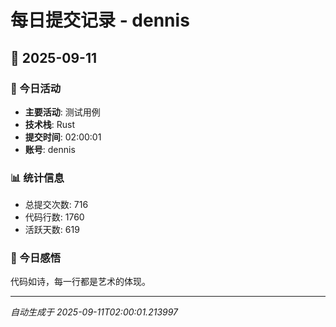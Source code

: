 # 每日提交记录 - dennis

## 📅 2025-09-11

### 🎯 今日活动
- **主要活动**: 测试用例
- **技术栈**: Rust
- **提交时间**: 02:00:01
- **账号**: dennis

### 📊 统计信息
- 总提交次数: 716
- 代码行数: 1760
- 活跃天数: 619

### 💭 今日感悟
代码如诗，每一行都是艺术的体现。

---
*自动生成于 2025-09-11T02:00:01.213997*
